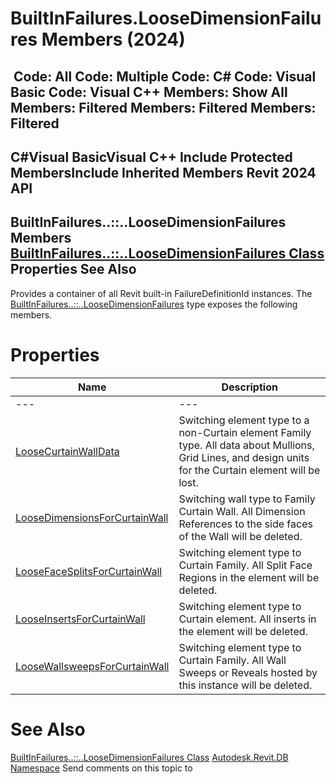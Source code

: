 # BuiltInFailures.LooseDimensionFailures Members (2024)

﻿
 Code: All Code: Multiple Code: C# Code: Visual Basic Code: Visual C++  Members: Show All Members: Filtered Members: Filtered Members: Filtered   
---  
C#Visual BasicVisual C++
Include Protected MembersInclude Inherited Members
Revit 2024 API  
---  
BuiltInFailures..::..LooseDimensionFailures Members  
[BuiltInFailures..::..LooseDimensionFailures Class](6e39a26c-cf18-4aa3-9974-e173df435407.md "BuiltInFailures.LooseDimensionFailures Class") Properties See Also  
---  
Provides a container of all Revit built-in FailureDefinitionId instances.
The [BuiltInFailures..::..LooseDimensionFailures](6e39a26c-cf18-4aa3-9974-e173df435407.md "BuiltInFailures.LooseDimensionFailures Class") type exposes the following members.
# Properties
| Name | Description |
| --- | --- |
| --- | --- | --- |
| [LooseCurtainWallData](85c395b2-49bd-573d-8a39-8b5414f8148d.md "LooseCurtainWallData Property") | Switching element type to a non-Curtain element Family type. All data about Mullions, Grid Lines, and design units for the Curtain element will be lost. |
| [LooseDimensionsForCurtainWall](1bd91338-fd0c-c764-e815-12edb180e1d5.md "LooseDimensionsForCurtainWall Property") | Switching wall type to Family Curtain Wall. All Dimension References to the side faces of the Wall will be deleted. |
| [LooseFaceSplitsForCurtainWall](cb38de9a-514d-efa4-fedf-9bcd93234cb6.md "LooseFaceSplitsForCurtainWall Property") | Switching element type to Curtain Family. All Split Face Regions in the element will be deleted. |
| [LooseInsertsForCurtainWall](5f269130-1201-c670-5762-452762dbaf85.md "LooseInsertsForCurtainWall Property") | Switching element type to Curtain element. All inserts in the element will be deleted. |
| [LooseWallsweepsForCurtainWall](1def7289-7eec-6a3b-d569-3553e2340a71.md "LooseWallsweepsForCurtainWall Property") | Switching element type to Curtain Family. All Wall Sweeps or Reveals hosted by this instance will be deleted. |

# See Also
[BuiltInFailures..::..LooseDimensionFailures Class](6e39a26c-cf18-4aa3-9974-e173df435407.md "BuiltInFailures.LooseDimensionFailures Class")
[Autodesk.Revit.DB Namespace](87546ba7-461b-c646-cbb1-2cb8f5bff8b2.md "Autodesk.Revit.DB Namespace")
Send comments on this topic to 